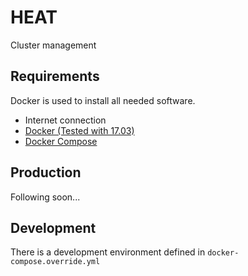 # HEAT
Cluster management

## Requirements
Docker is used to install all needed software.

- Internet connection
- [Docker (Tested with 17.03)](https://www.docker.com/)
- [Docker Compose](https://docs.docker.com/compose/install/)

## Production
Following soon...

## Development
There is a development environment defined in `docker-compose.override.yml`
